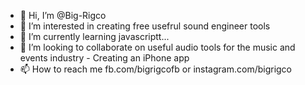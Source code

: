 - 👋 Hi, I’m @Big-Rigco
- 👀 I’m interested in creating free usefrul sound engineer tools
- 🌱 I’m currently learning javascriptt...
- 💞️ I’m looking to collaborate on useful audio tools for the music and events industry - Creating an iPhone app
- 📫 How to reach me fb.com/bigrigcofb or instagram.com/bigrigco

<!---
Big-Rigco/Big-Rigco is a ✨ special ✨ repository because its `README.md` (this file) appears on your GitHub profile.
You can click the Preview link to take a look at your changes.
--->

